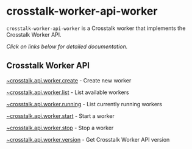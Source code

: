 crosstalk-worker-api-worker
===========================

`crosstalk-worker-api-worker` is a Crosstalk worker that implements the Crosstalk Worker API.

_Click on links below for detailed documentation._

## Crosstalk Worker API

[~crosstalk.api.worker.create](https://github.com/crosstalk/crosstalk-worker-api-worker/wiki/~crosstalk.api.worker.create) - Create new worker

[~crosstalk.api.worker.list](https://github.com/crosstalk/crosstalk-worker-api-worker/wiki/~crosstalk.api.worker.list) - List available workers

[~crosstalk.api.worker.running](https://github.com/crosstalk/crosstalk-worker-api-worker/wiki/~crosstalk.api.worker.running) - List currently running workers

[~crosstalk.api.worker.start](https://github.com/crosstalk/crosstalk-worker-api-worker/wiki/~crosstalk.api.worker.start) - Start a worker

[~crosstalk.api.worker.stop](https://github.com/crosstalk/crosstalk-worker-api-worker/wiki/~crosstalk.api.worker.stop) - Stop a worker

[~crosstalk.api.worker.version](https://github.com/crosstalk/crosstalk-worker-api-worker/wiki/~crosstalk.api.worker.version) - Get Crosstalk Worker API version
